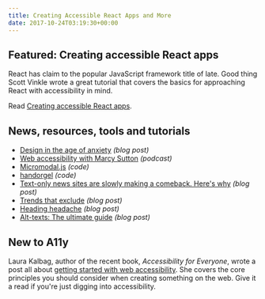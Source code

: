 ```yaml
---
title: Creating Accessible React Apps and More
date: 2017-10-24T03:19:30+00:00
---
```


## Featured: Creating accessible React apps

React has claim to the popular JavaScript framework title of late. Good thing Scott Vinkle wrote a great tutorial that covers the basics for approaching React with accessibility in mind.

Read [Creating accessible React apps](http://simplyaccessible.com/article/react-a11y/).

## News, resources, tools and tutorials

- [Design in the age of anxiety](https://muledesign.com/2017/09/design-in-the-age-of-anxiety) *(blog post)*
- [Web accessibility with Marcy Sutton](https://www.lullabot.com/podcasts/drupalizeme-podcast/web-accessibility-with-marcy-sutton) *(podcast)*
- [Micromodal.js](https://micromodal.now.sh) *(code)*
- [handorgel](https://oncode.github.io/handorgel/) *(code)*
- [Text-only news sites are slowly making a comeback. Here's why](https://www.poynter.org/news/text-only-news-sites-are-slowly-making-comeback-heres-why) *(blog post)*
- [Trends that exclude](https://axesslab.com/trends/) *(blog post)*
- [Heading headache](http://incl.ca/heading-headache/) *(blog post)*
- [Alt-texts: The ultimate guide](https://axesslab.com/alt-texts/) *(blog post)*

## New to A11y

Laura Kalbag, author of the recent book, _Accessibility for Everyone_, wrote a post all about [getting started with web accessibility](http://www.creativebloq.com/advice/get-started-with-web-accessibility). She covers the core principles you should consider when creating something on the web. Give it a read if you're just digging into accessibility.
